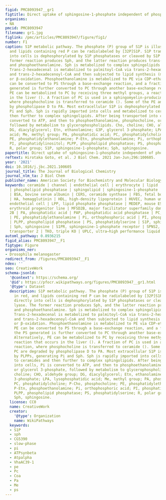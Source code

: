```yaml
---
figid: PMC8093947__gr1
figtitle: Direct uptake of sphingosine-1-phosphate independent of phospholipid phosphatases
organisms:
- NA
pmcid: PMC8093947
filename: gr1.jpg
figlink: /pmc/articles/PMC8093947/figure/fig1/
number: F1
caption: S1P metabolic pathway. The phosphate (P) group of S1P is illustrated in red,
  and lipids containing red P can be radiolabeled by [32P]S1P. S1P transported directly
  into cells is dephosphorylated by S1P phosphatases or cleaved by S1P lyase. The
  former reaction produces Sph, and the latter reaction produces trans-2-hexadecenal
  and phosphoethanolamine. Sph is metabolized to complex sphingolipids via ceramide.
  Trans-2-hexadecenal is metabolized to palmitoyl-CoA via trans-2-hexadecenoic acid
  and trans-2-hexadecenoyl-CoA and then subjected to lipid synthesis (mainly glycerolipids)
  or β-oxidation. Phosphoethanolamine is metabolized to PE via CDP-ethanolamine. PE
  can be converted to PS through a base-exchange reaction, and a fraction of the PS
  generated is further converted to PC through another base-exchange reaction. Alternatively,
  PE can be metabolized to PC by receiving three methyl groups, a reaction that occurs
  in the liver (). A fraction of PC is used in a sphingomyelin-producing reaction,
  where phosphocholine is transferred to ceramide (). Some of the PE and PC are degraded
  by phospholipase D to PA. Most extracellular S1P is dephosphorylated by PLPPs, generating
  Pi and Sph. Sph is rapidly imported into cells and metabolized to ceramides and
  then further to complex sphingolipids. After being transported into cells, Pi is
  converted to ATP, and then to phosphoethanolamine, phosphocholine, or glycerol 3-phosphate,
  followed by metabolism to glycerophospholipids. Cho, choline; CHO, aldehyde group;
  DG, diacylglycerol; Etn, ethanolamine; G3P, glycerol 3-phosphate; LPA, lysophosphatidic
  acid; Me, methyl group; PA, phosphatidic acid; PC, phosphatidylcholine; P-Cho, phosphocholine;
  PE, phosphatidylethanolamine; P-Etn, phosphoethanolamine; Pi, orthophosphoric acid;
  PI, phosphatidylinositol; PLPP, phospholipid phosphatase; PS, phosphatidylserine;
  R, polar group; S1P, sphingosine-1-phosphate; Sph, sphingosine.
papertitle: Direct uptake of sphingosine-1-phosphate independent of phospholipid phosphatases.
reftext: Hirotaka Goto, et al. J Biol Chem. 2021 Jan-Jun;296:100605.
year: '2021'
doi: 10.1016/j.jbc.2021.100605
journal_title: The Journal of Biological Chemistry
journal_nlm_ta: J Biol Chem
publisher_name: American Society for Biochemistry and Molecular Biology
keywords: ceramide | channel | endothelial cell | erythrocyte | lipid | phosphatidylethanolamine
  | phospholipid phosphatase | sphingolipid | sphingosine-1-phosphate | transporter
  | BSA, bovine serum albumin | CERS, ceramide synthase | FBS, fetal bovine serum
  | HA, hemagglutinin | HDL, high-density lipoprotein | HUVEC, human umbilical vein
  endothelial cell | LPP, lipid phosphate phosphatase | MEDEP, mouse ES cell-derived
  erythroid progenitor line | MFSD2B, major facilitator superfamily domain containing
  2B | PA, phosphatidic acid | PAP, phosphatidic acid phosphatase | PC, phosphatidylcholine
  | PE, phosphatidylethanolamine | Pi, orthophosphoric acid | PI, phosphatidylinositol
  | PLPP, phospholipid phosphatase | PS, phosphatidylserine | S1P, sphingosine-1-phosphate
  | Sph, sphingosine | S1PR, sphingosine-1-phosphate receptor | SPNS2, sphingolipid
  transporter 2 | TKO, triple KO | UPLC, ultra–high performance liquid chromatography
automl_pathway: 0.8936215
figid_alias: PMC8093947__F1
figtype: Figure
organisms_ner:
- Drosophila melanogaster
redirect_from: /figures/PMC8093947__F1
ndex: ''
seo: CreativeWork
schema-jsonld:
  '@context': https://schema.org/
  '@id': https://pfocr.wikipathways.org/figures/PMC8093947__gr1.html
  '@type': Dataset
  description: S1P metabolic pathway. The phosphate (P) group of S1P is illustrated
    in red, and lipids containing red P can be radiolabeled by [32P]S1P. S1P transported
    directly into cells is dephosphorylated by S1P phosphatases or cleaved by S1P
    lyase. The former reaction produces Sph, and the latter reaction produces trans-2-hexadecenal
    and phosphoethanolamine. Sph is metabolized to complex sphingolipids via ceramide.
    Trans-2-hexadecenal is metabolized to palmitoyl-CoA via trans-2-hexadecenoic acid
    and trans-2-hexadecenoyl-CoA and then subjected to lipid synthesis (mainly glycerolipids)
    or β-oxidation. Phosphoethanolamine is metabolized to PE via CDP-ethanolamine.
    PE can be converted to PS through a base-exchange reaction, and a fraction of
    the PS generated is further converted to PC through another base-exchange reaction.
    Alternatively, PE can be metabolized to PC by receiving three methyl groups, a
    reaction that occurs in the liver (). A fraction of PC is used in a sphingomyelin-producing
    reaction, where phosphocholine is transferred to ceramide (). Some of the PE and
    PC are degraded by phospholipase D to PA. Most extracellular S1P is dephosphorylated
    by PLPPs, generating Pi and Sph. Sph is rapidly imported into cells and metabolized
    to ceramides and then further to complex sphingolipids. After being transported
    into cells, Pi is converted to ATP, and then to phosphoethanolamine, phosphocholine,
    or glycerol 3-phosphate, followed by metabolism to glycerophospholipids. Cho,
    choline; CHO, aldehyde group; DG, diacylglycerol; Etn, ethanolamine; G3P, glycerol
    3-phosphate; LPA, lysophosphatidic acid; Me, methyl group; PA, phosphatidic acid;
    PC, phosphatidylcholine; P-Cho, phosphocholine; PE, phosphatidylethanolamine;
    P-Etn, phosphoethanolamine; Pi, orthophosphoric acid; PI, phosphatidylinositol;
    PLPP, phospholipid phosphatase; PS, phosphatidylserine; R, polar group; S1P, sphingosine-1-phosphate;
    Sph, sphingosine.
  license: CC0
  name: CreativeWork
  creator:
    '@type': Organization
    name: WikiPathways
  keywords:
  - S1P
  - sph
  - CG5390
  - slow-phase
  - pi
  - ATPsynbeta
  - Atpalpha
  - VhaAC39-1
  - pe
  - Pc
  - Coa
  - Pa
  - Me
  - ps
---
```

